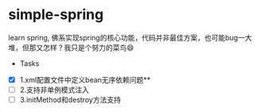 # simple-spring
learn spring, 佛系实现spring的核心功能，代码并非最佳方案，也可能bug一大堆，但那又怎样？我只是个努力的菜鸟:smile:
- Tasks
- [x] 1.xml配置文件中定义bean无序依赖问题**
- [ ] 2.支持非单例模式注入
- [ ] 3.initMethod和destroy方法支持
